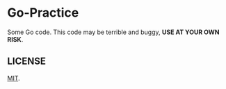 # Go-Practice

Some Go code. This code may be terrible and buggy, **USE AT YOUR OWN RISK**.

## LICENSE

[MIT](LICENSE).
